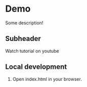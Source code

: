 # Demo 

Some description!

## Subheader

Watch tutorial on youtube 

## Local development

1. Open index.html in your browser.